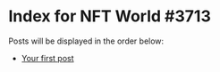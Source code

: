 # Index for NFT World #3713
Posts will be displayed in the order below:

- [Your first post](./001-first.md)

